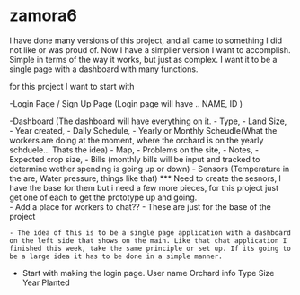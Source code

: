 # zamora6



I have done many versions of this project, and all came to something I did not like or was proud of. Now I have a simplier version I want to accomplish. Simple in terms of the way it works, but just as complex. I want it to be a single page with a dashboard with many functions.

for this project I want to start with

-Login Page / Sign Up Page
(Login page will have .. NAME, ID )




-Dashboard
 (The dashboard will have everything on it.
    - Type,
    - Land Size,
    - Year created,
    - Daily Schedule,
    -  Yearly or Monthly Scheudle(What the workers are doing at the moment, where the orchard is on the yearly schduele... Thats the idea)
    -  Map,
    -  Problems on the site,
    -  Notes,
    -  Expected crop size,
    - Bills (monthly bills will be input and tracked to determine wether spending is going up or down)
    -  Sensors (Temperature in the are, Water pressure, things like that)
      *** Need to create the sesnors, I have the base for them but i need a few more pieces, for this project just get one of each to get the prototype up and going.   
     - Add a place for workers to chat??
     - These are just for the base of the project


    - The idea of this is to be a single page application with a dashboard on the left side that shows on the main. Like that chat application I finished this week, take the same principle or set up. If its going to be a large idea it has to be done in a simple manner.





- Start with making the login page.
User name
Orchard info
Type
Size
Year Planted

